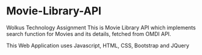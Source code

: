 # Movie-Library-API
Wolkus Technology Assignment
This is Movie Library API which implements search function for Movies and its details, fetched from OMDI API.

This Web Application uses Javascript, HTML, CSS, Bootstrap and JQuery
